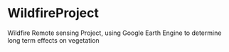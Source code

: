 # WildfireProject
Wildfire Remote sensing Project, using Google Earth Engine to determine long term effects on vegetation 
